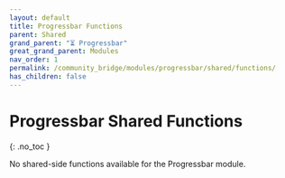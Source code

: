 ```yaml
---
layout: default
title: Progressbar Functions
parent: Shared
grand_parent: "⏳ Progressbar"
great_grand_parent: Modules
nav_order: 1
permalink: /community_bridge/modules/progressbar/shared/functions/
has_children: false
---
```


# Progressbar Shared Functions
{: .no_toc }

No shared-side functions available for the Progressbar module.
